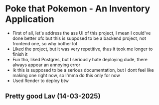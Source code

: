 # Poke that Pokemon - An Inventory Application

- First of all, let's address the ass UI of this project, I mean I could've done better ofc but this is supposed to be a backend project, not frontend one, so why bother lol
- Liked the project, but it was very repetitive, thus it took me longer to finish it
- Fun tho, liked Postgres, but I seriously hate deploying dude, there always appear an annoying error
- Ik this is supposed to be a serious documentation, but I dont feel like making one right now, so I'mma do this only for now
- Used Render to deploy btw

## Pretty good Lav (14-03-2025)